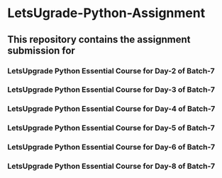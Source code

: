 # LetsUgrade-Python-Assignment
## This repository contains the assignment submission for 
### LetsUpgrade Python Essential Course for Day-2 of Batch-7
### LetsUpgrade Python Essential Course for Day-3 of Batch-7
### LetsUpgrade Python Essential Course for Day-4 of Batch-7
### LetsUpgrade Python Essential Course for Day-5 of Batch-7
### LetsUpgrade Python Essential Course for Day-6 of Batch-7
### LetsUpgrade Python Essential Course for Day-8 of Batch-7
